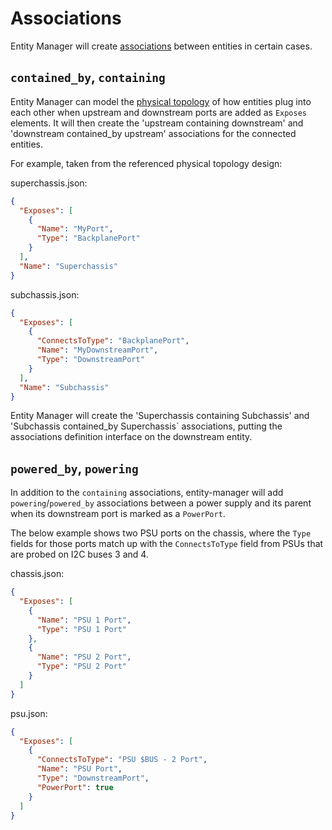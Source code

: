# Associations

Entity Manager will create [associations][1] between entities in certain cases.

## `contained_by`, `containing`

Entity Manager can model the [physical topology][2] of how entities plug into
each other when upstream and downstream ports are added as `Exposes` elements.
It will then create the 'upstream containing downstream' and 'downstream
contained_by upstream' associations for the connected entities.

For example, taken from the referenced physical topology design:

superchassis.json:

```json
{
  "Exposes": [
    {
      "Name": "MyPort",
      "Type": "BackplanePort"
    }
  ],
  "Name": "Superchassis"
}
```

subchassis.json:

```json
{
  "Exposes": [
    {
      "ConnectsToType": "BackplanePort",
      "Name": "MyDownstreamPort",
      "Type": "DownstreamPort"
    }
  ],
  "Name": "Subchassis"
}
```

Entity Manager will create the 'Superchassis containing Subchassis' and
'Subchassis contained_by Superchassis` associations, putting the associations
definition interface on the downstream entity.

## `powered_by`, `powering`

In addition to the `containing` associations, entity-manager will add
`powering`/`powered_by` associations between a power supply and its parent when
its downstream port is marked as a `PowerPort`.

The below example shows two PSU ports on the chassis, where the `Type` fields
for those ports match up with the `ConnectsToType` field from PSUs that are
probed on I2C buses 3 and 4.

chassis.json:

```json
{
  "Exposes": [
    {
      "Name": "PSU 1 Port",
      "Type": "PSU 1 Port"
    },
    {
      "Name": "PSU 2 Port",
      "Type": "PSU 2 Port"
    }
  ]
}
```

psu.json:

```json
{
  "Exposes": [
    {
      "ConnectsToType": "PSU $BUS - 2 Port",
      "Name": "PSU Port",
      "Type": "DownstreamPort",
      "PowerPort": true
    }
  ]
}
```

[1]:
  https://github.com/openbmc/docs/blob/master/architecture/object-mapper.md#associations
[2]: https://github.com/openbmc/docs/blob/master/designs/physical-topology.md
